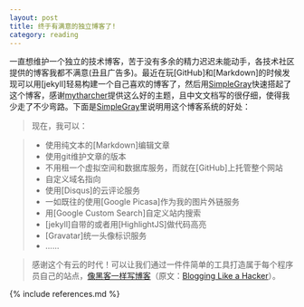 ```yaml
---
layout: post
title: 终于有满意的独立博客了!
category: reading
---
```


一直想维护一个独立的技术博客，苦于没有多余的精力迟迟未能动手，各技术社区提供的博客我都不满意(丑且广告多)。最近在玩[GitHub]和[Markdown]的时候发现可以用[jekyll]轻易构建一个自己喜欢的博客了，然后用[SimpleGray](https://github.com/mytharcher/SimpleGray)快速搭起了这个博客，感谢[mytharcher](http://mytharcher.github.com/)提供这么好的主题，且中文文档写的很仔细，使得我少走了不少弯路。下面是[SimpleGray](https://github.com/mytharcher/SimpleGray)里说明用这个博客系统的好处：


>现在，我可以：

>* 使用纯文本的[Markdown]编辑文章
>* 使用git维护文章的版本
>* 不用租一个虚拟空间和数据库服务，而就在[GitHub]上托管整个网站
>* 自定义域名指向
>* 使用[Disqus]的云评论服务
>* 一如既往的使用[Google Picasa]作为我的图片外链服务
>* 用[Google Custom Search]自定义站内搜索
>* [jekyll]自带的或者用[HighlightJS]做代码高亮
>* [Gravatar]统一头像标识服务
>* ……

>感谢这个有云的时代！可以让我们通过一件件简单的工具打造属于每个程序员自己的站点，[像黑客一样写博客](http://kyle.xlau.org/posts/blogging-like-a-hacker.html)（原文：[Blogging Like a Hacker](http://tom.preston-werner.com/2008/11/17/blogging-like-a-hacker.html)）。



{% include references.md %}
